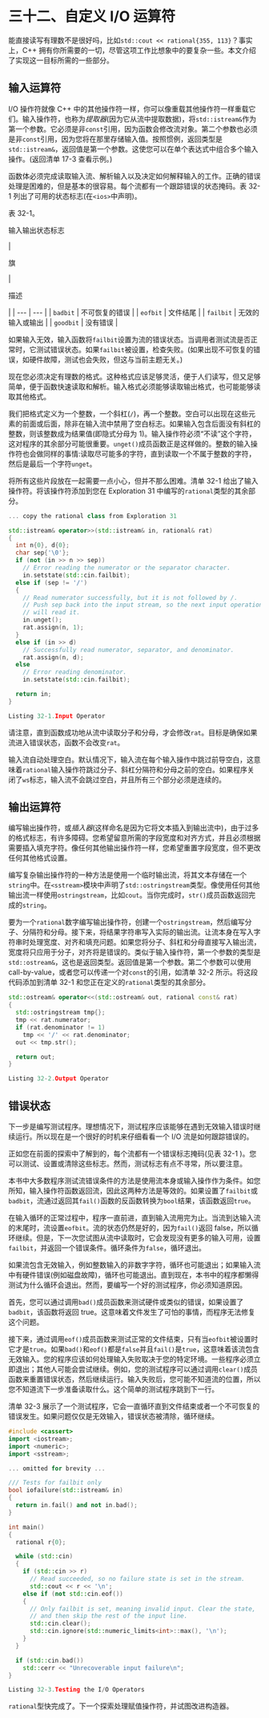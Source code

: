 # 三十二、自定义 I/O 运算符

能直接读写有理数不是很好吗，比如`std::cout << rational{355, 113}`？事实上，C++ 拥有你所需要的一切，尽管这项工作比想象中的要复杂一些。本文介绍了实现这一目标所需的一些部分。

## 输入运算符

I/O 操作符就像 C++ 中的其他操作符一样，你可以像重载其他操作符一样重载它们。输入操作符，也称为*提取器*(因为它从流中提取数据)，将`std::istream&`作为第一个参数。它必须是非`const`引用，因为函数会修改流对象。第二个参数也必须是非`const`引用，因为您将在那里存储输入值。按照惯例，返回类型是`std::istream&`，返回值是第一个参数。这使您可以在单个表达式中组合多个输入操作。(返回清单 17-3 查看示例。)

函数体必须完成读取输入流、解析输入以及决定如何解释输入的工作。正确的错误处理是困难的，但是基本的很容易。每个流都有一个跟踪错误的状态掩码。表 32-1 列出了可用的状态标志(在`<ios>`中声明)。

表 32-1。

输入输出状态标志

<colgroup><col class="tcol1 align-left"> <col class="tcol2 align-left"></colgroup> 
| 

旗

 | 

描述

 |
| --- | --- |
| `badbit` | 不可恢复的错误 |
| `eofbit` | 文件结尾 |
| `failbit` | 无效的输入或输出 |
| `goodbit` | 没有错误 |

如果输入无效，输入函数将`failbit`设置为流的错误状态。当调用者测试流是否正常时，它测试错误状态。如果`failbit`被设置，检查失败。(如果出现不可恢复的错误，如硬件故障，测试也会失败，但这与当前主题无关。)

现在您必须决定有理数的格式。这种格式应该足够灵活，便于人们读写，但又足够简单，便于函数快速读取和解析。输入格式必须能够读取输出格式，也可能能够读取其他格式。

我们把格式定义为一个整数，一个斜杠(`/`)，再一个整数。空白可以出现在这些元素的前面或后面，除非在输入流中禁用了空白标志。如果输入包含后面没有斜杠的整数，则该整数成为结果值(即隐式分母为 1)。输入操作符必须“不读”这个字符，这对程序的其余部分可能很重要。`unget()`成员函数正是这样做的。整数的输入操作符也会做同样的事情:读取尽可能多的字符，直到读取一个不属于整数的字符，然后是最后一个字符`unget`。

将所有这些片段放在一起需要一点小心，但并不那么困难。清单 32-1 给出了输入操作符。将该操作符添加到您在 Exploration 31 中编写的`rational`类型的其余部分。

```cpp
... copy the rational class from Exploration 31

std::istream& operator>>(std::istream& in, rational& rat)
{
  int n{0}, d{0};
  char sep{'\0'};
  if (not (in >> n >> sep))
    // Error reading the numerator or the separator character.
    in.setstate(std::cin.failbit);
  else if (sep != '/')
  {
    // Read numerator successfully, but it is not followed by /.
    // Push sep back into the input stream, so the next input operation
    // will read it.
    in.unget();
    rat.assign(n, 1);
  }
  else if (in >> d)
    // Successfully read numerator, separator, and denominator.
    rat.assign(n, d);
  else
    // Error reading denominator.
    in.setstate(std::cin.failbit);

  return in;
}

Listing 32-1.Input Operator

```

请注意，直到函数成功地从流中读取分子和分母，才会修改`rat`。目标是确保如果流进入错误状态，函数不会改变`rat`。

输入流自动处理空白。默认情况下，输入流在每个输入操作中跳过前导空白，这意味着`rational`输入操作符跳过分子、斜杠分隔符和分母之前的空白。如果程序关闭了`ws`标志，输入流不会跳过空白，并且所有三个部分必须是连续的。

## 输出运算符

编写输出操作符，或*插入器*(这样命名是因为它将文本插入到输出流中)，由于过多的格式标志，有许多障碍。您希望留意所需的字段宽度和对齐方式，并且必须根据需要插入填充字符。像任何其他输出操作符一样，您希望重置字段宽度，但不更改任何其他格式设置。

编写复杂输出操作符的一种方法是使用一个临时输出流，将其文本存储在一个`string`中。在`<sstream>`模块中声明了`std::ostringstream`类型。像使用任何其他输出流一样使用`ostringstream`，比如`cout`。当你完成时，`str()`成员函数返回完成的`string`。

要为一个`rational`数字编写输出操作符，创建一个`ostringstream`，然后编写分子、分隔符和分母。接下来，将结果字符串写入实际的输出流。让流本身在写入字符串时处理宽度、对齐和填充问题。如果您将分子、斜杠和分母直接写入输出流，宽度将只应用于分子，对齐将是错误的。类似于输入操作符，第一个参数的类型是`std::ostream&`，这也是返回类型。返回值是第一个参数。第二个参数可以使用 call-by-value，或者您可以传递一个对`const`的引用，如清单 32-2 所示。将这段代码添加到清单 32-1 和您正在定义的`rational`类型的其余部分。

```cpp
std::ostream& operator<<(std::ostream& out, rational const& rat)
{
  std::ostringstream tmp{};
  tmp << rat.numerator;
  if (rat.denominator != 1)
    tmp << '/' << rat.denominator;
  out << tmp.str();

  return out;
}

Listing 32-2.Output Operator

```

## 错误状态

下一步是编写测试程序。理想情况下，测试程序应该能够在遇到无效输入错误时继续运行。所以现在是一个很好的时机来仔细看看一个 I/O 流是如何跟踪错误的。

正如您在前面的探索中了解到的，每个流都有一个错误标志掩码(见表 32-1 )。您可以测试、设置或清除这些标志。然而，测试标志有点不寻常，所以要注意。

本书中大多数程序测试流错误条件的方法是使用流本身或输入操作作为条件。如您所知，输入操作符函数返回流，因此这两种方法是等效的。如果设置了`failbit`或`badbit`，流通过返回其`fail()`函数的反函数转换为`bool`结果，该函数返回`true`。

在输入循环的正常过程中，程序一直前进，直到输入流用完为止。当流到达输入流的末尾时，流设置`eofbit`。流的状态仍然是好的，因为`fail()`返回 false，所以循环继续。但是，下一次您试图从流中读取时，它会发现没有更多的输入可用，设置`failbit`，并返回一个错误条件。循环条件为`false`，循环退出。

如果流包含无效输入，例如整数输入的非数字字符，循环也可能退出；如果输入流中有硬件错误(例如磁盘故障)，循环也可能退出。直到现在，本书中的程序都懒得测试为什么循环会退出。然而，要编写一个好的测试程序，你必须知道原因。

首先，您可以通过调用`bad()`成员函数来测试硬件或类似的错误，如果设置了`badbit`，该函数将返回 true。这意味着文件发生了可怕的事情，而程序无法修复这个问题。

接下来，通过调用`eof()`成员函数来测试正常的文件结束，只有当`eofbit`被设置时它才是`true`。如果`bad()`和`eof()`都是`false`并且`fail()`是`true`，这意味着该流包含无效输入。您的程序应该如何处理输入失败取决于您的特定环境。一些程序必须立即退出；其他人可能会尝试继续。例如，您的测试程序可以通过调用`clear()`成员函数来重置错误状态，然后继续运行。输入失败后，您可能不知道流的位置，所以您不知道流下一步准备读取什么。这个简单的测试程序跳到下一行。

清单 32-3 展示了一个测试程序，它会一直循环直到文件结束或者一个不可恢复的错误发生。如果问题仅仅是无效输入，错误状态被清除，循环继续。

```cpp
#include <cassert>
import <iostream>;
import <numeric>;
import <sstream>;

... omitted for brevity ...

/// Tests for failbit only
bool iofailure(std::istream& in)
{
  return in.fail() and not in.bad();
}

int main()
{
  rational r{0};

  while (std::cin)
  {
    if (std::cin >> r)
      // Read succeeded, so no failure state is set in the stream.
      std::cout << r << '\n';
    else if (not std::cin.eof())
    {
      // Only failbit is set, meaning invalid input. Clear the state,
      // and then skip the rest of the input line.
      std::cin.clear();
      std::cin.ignore(std::numeric_limits<int>::max(), '\n');
    }
  }

  if (std::cin.bad())
    std::cerr << "Unrecoverable input failure\n";
}

Listing 32-3.Testing the I/O Operators

```

`rational`型快完成了。下一个探索处理赋值操作符，并试图改进构造器。